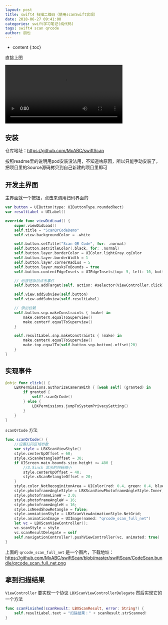 ```yaml
---
layout: post
title: swift4 扫描二维码（使用scanSwift实现）
date: 2018-06-27 09:41:00
categories: swift学习笔记(纯代码)
tags: swift4 scan qrcode
author: 朋也
---
```


* content
{:toc}

直接上图

<video src="/assets/ScreenRecording_06-27-2018 09-54-06.mp4" controls="controls" autoplay="autoplay" width="375"></video>





## 安装

仓库地址：https://github.com/MxABC/swiftScan

按照readme里的说明用pod安装没法用，不知道啥原因，所以只能手动安装了，把项目里的Source源码拷贝到自己新建的项目里即可

## 开发主界面

主界面就一个按钮，点击来调用扫码界面的

```swift
var button = UIButton(type: UIButtonType.roundedRect)
var resultLabel = UILabel()

override func viewDidLoad() {
    super.viewDidLoad()
    self.title = "ScanQrCodeDemo"
    self.view.backgroundColor = .white

    self.button.setTitle("Scan QR Code", for: .normal)
    self.button.setTitleColor(.black, for: .normal)
    self.button.layer.borderColor = UIColor.lightGray.cgColor
    self.button.layer.borderWidth = 1
    self.button.layer.cornerRadius = 5
    self.button.layer.masksToBounds = true
    self.button.contentEdgeInsets = UIEdgeInsets(top: 5, left: 10, bottom: 5, right: 10)

    // 给按钮添加点击事件
    self.button.addTarget(self, action: #selector(ViewController.click), for: UIControlEvents.touchUpInside)

    self.view.addSubview(self.button)
    self.view.addSubview(self.resultLabel)

    // 添加依赖
    self.button.snp.makeConstraints { (make) in
        make.centerX.equalToSuperview()
        make.centerY.equalToSuperview()
    }

    self.resultLabel.snp.makeConstraints { (make) in
        make.centerX.equalToSuperview()
        make.top.equalTo(self.button.snp.bottom).offset(20)
    }
}
```

## 实现事件

```swift
@objc func click() {
    LBXPermissions.authorizeCameraWith { [weak self] (granted) in
        if granted {
            self?.scanQrCode()
        } else {
            LBXPermissions.jumpToSystemPrivacySetting()
        }
    }
}
```

`scanQrCode` 方法

```swift
func scanQrCode() {
    //设置扫码区域参数
    var style = LBXScanViewStyle()
    style.centerUpOffset = 60;
    style.xScanRetangleOffset = 30;
    if UIScreen.main.bounds.size.height <= 480 {
        //3.5inch 显示的扫码缩小
        style.centerUpOffset = 40;
        style.xScanRetangleOffset = 20;
    }
    style.color_NotRecoginitonArea = UIColor(red: 0.4, green: 0.4, blue: 0.4, alpha: 0.4)
    style.photoframeAngleStyle = LBXScanViewPhotoframeAngleStyle.Inner;
    style.photoframeLineW = 2.0;
    style.photoframeAngleW = 16;
    style.photoframeAngleH = 16;
    style.isNeedShowRetangle = false;
    style.anmiationStyle = LBXScanViewAnimationStyle.NetGrid;
    style.animationImage = UIImage(named: "qrcode_scan_full_net")
    let vc = LBXScanViewController();
    vc.scanStyle = style
    vc.scanResultDelegate = self
    self.navigationController?.pushViewController(vc, animated: true)
}
```

上面的 `qrcode_scan_full_net` 是一个图片，下载地址：https://github.com/MxABC/swiftScan/blob/master/swiftScan/CodeScan.bundle/qrcode_scan_full_net.png

## 拿到扫描结果

`ViewController` 要实现一个协议 `LBXScanViewControllerDelegate` 然后实现它的一个方法

```swift
func scanFinished(scanResult: LBXScanResult, error: String?) {
    self.resultLabel.text = "扫描结果：" + scanResult.strScanned!
}
```
